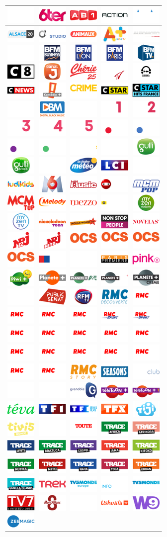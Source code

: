 | ![](https://raw.githubusercontent.com/RevGear/logo/master/Countries/FR/13emeRue.png) | ![](https://raw.githubusercontent.com/RevGear/logo/master/Countries/FR/6ter.png) | ![](https://raw.githubusercontent.com/RevGear/logo/master/Countries/FR/AB1.png) | ![](https://raw.githubusercontent.com/RevGear/logo/master/Countries/FR/Action.png) | ![](https://raw.githubusercontent.com/RevGear/logo/master/Countries/FR/Alaune.png) | 
|:---:|:---:|:---:|:---:|:---:| 
| ![](https://raw.githubusercontent.com/RevGear/logo/master/Countries/FR/Alsace20.png) | ![](https://raw.githubusercontent.com/RevGear/logo/master/Countries/FR/AlticeStudio.png) | ![](https://raw.githubusercontent.com/RevGear/logo/master/Countries/FR/Animaux.png) | ![](https://raw.githubusercontent.com/RevGear/logo/master/Countries/FR/APlus.png) | ![](https://raw.githubusercontent.com/RevGear/logo/master/Countries/FR/Automotolachaine.png) | 
| ![](https://raw.githubusercontent.com/RevGear/logo/master/Countries/FR/BblackAfrica.png) | ![](https://raw.githubusercontent.com/RevGear/logo/master/Countries/FR/BFMBusiness.png) | ![](https://raw.githubusercontent.com/RevGear/logo/master/Countries/FR/BFMLyon.png) | ![](https://raw.githubusercontent.com/RevGear/logo/master/Countries/FR/BFMParis.png) | ![](https://raw.githubusercontent.com/RevGear/logo/master/Countries/FR/BFMTV.png) | 
| ![](https://raw.githubusercontent.com/RevGear/logo/master/Countries/FR/C8.png) | ![](https://raw.githubusercontent.com/RevGear/logo/master/Countries/FR/CanalJ.png) | ![](https://raw.githubusercontent.com/RevGear/logo/master/Countries/FR/Cherie25.png) | ![](https://raw.githubusercontent.com/RevGear/logo/master/Countries/FR/CliqueTV.png) | ![](https://raw.githubusercontent.com/RevGear/logo/master/Countries/FR/ClubbingTV.png) | 
| ![](https://raw.githubusercontent.com/RevGear/logo/master/Countries/FR/CNews.png) | ![](https://raw.githubusercontent.com/RevGear/logo/master/Countries/FR/ComediePlus.png) | ![](https://raw.githubusercontent.com/RevGear/logo/master/Countries/FR/CrimeDistrict.png) | ![](https://raw.githubusercontent.com/RevGear/logo/master/Countries/FR/CStar.png) | ![](https://raw.githubusercontent.com/RevGear/logo/master/Countries/FR/CStarHitsFrance.png) | 
| ![](https://raw.githubusercontent.com/RevGear/logo/master/Countries/FR/Cuisines.png) | ![](https://raw.githubusercontent.com/RevGear/logo/master/Countries/FR/DBM.png) | ![](https://raw.githubusercontent.com/RevGear/logo/master/Countries/FR/Equidia.png) | ![](https://raw.githubusercontent.com/RevGear/logo/master/Countries/FR/Eurosport1.png) | ![](https://raw.githubusercontent.com/RevGear/logo/master/Countries/FR/Eurosport2.png) | 
| ![](https://raw.githubusercontent.com/RevGear/logo/master/Countries/FR/Eurosport3.png) | ![](https://raw.githubusercontent.com/RevGear/logo/master/Countries/FR/Eurosport4.png) | ![](https://raw.githubusercontent.com/RevGear/logo/master/Countries/FR/Eurosport5.png) | ![](https://raw.githubusercontent.com/RevGear/logo/master/Countries/FR/France2.png) | ![](https://raw.githubusercontent.com/RevGear/logo/master/Countries/FR/France3.png) | 
| ![](https://raw.githubusercontent.com/RevGear/logo/master/Countries/FR/France4.png) | ![](https://raw.githubusercontent.com/RevGear/logo/master/Countries/FR/France5.png) | ![](https://raw.githubusercontent.com/RevGear/logo/master/Countries/FR/Franceinfo.png) | ![](https://raw.githubusercontent.com/RevGear/logo/master/Countries/FR/GameOne.png) | ![](https://raw.githubusercontent.com/RevGear/logo/master/Countries/FR/Gulli.png) | 
| ![](https://raw.githubusercontent.com/RevGear/logo/master/Countries/FR/GulliAfrica.png) | ![](https://raw.githubusercontent.com/RevGear/logo/master/Countries/FR/JOne.png) | ![](https://raw.githubusercontent.com/RevGear/logo/master/Countries/FR/LaChaineMeteo.png) | ![](https://raw.githubusercontent.com/RevGear/logo/master/Countries/FR/LCI.png) | ![](https://raw.githubusercontent.com/RevGear/logo/master/Countries/FR/LCP.png) | 
| ![](https://raw.githubusercontent.com/RevGear/logo/master/Countries/FR/Ludikids.png) | ![](https://raw.githubusercontent.com/RevGear/logo/master/Countries/FR/M6.png) | ![](https://raw.githubusercontent.com/RevGear/logo/master/Countries/FR/M6Music.png) | ![](https://raw.githubusercontent.com/RevGear/logo/master/Countries/FR/Mangas.png) | ![](https://raw.githubusercontent.com/RevGear/logo/master/Countries/FR/MCMPop.png) | 
| ![](https://raw.githubusercontent.com/RevGear/logo/master/Countries/FR/MCMTop.png) | ![](https://raw.githubusercontent.com/RevGear/logo/master/Countries/FR/Melody.png) | ![](https://raw.githubusercontent.com/RevGear/logo/master/Countries/FR/Mezzo.png) | ![](https://raw.githubusercontent.com/RevGear/logo/master/Countries/FR/Motorsporttv.png) | ![](https://raw.githubusercontent.com/RevGear/logo/master/Countries/FR/MyZenNature.png) | 
| ![](https://raw.githubusercontent.com/RevGear/logo/master/Countries/FR/MyZenTV.png) | ![](https://raw.githubusercontent.com/RevGear/logo/master/Countries/FR/NickelodeonTeen.png) | ![](https://raw.githubusercontent.com/RevGear/logo/master/Countries/FR/NollywoodTV.png) | ![](https://raw.githubusercontent.com/RevGear/logo/master/Countries/FR/NonStopPeople.png) | ![](https://raw.githubusercontent.com/RevGear/logo/master/Countries/FR/NovelasTV.png) | 
| ![](https://raw.githubusercontent.com/RevGear/logo/master/Countries/FR/NRJ12.png) | ![](https://raw.githubusercontent.com/RevGear/logo/master/Countries/FR/NRJHits.png) | ![](https://raw.githubusercontent.com/RevGear/logo/master/Countries/FR/OCSChoc.png) | ![](https://raw.githubusercontent.com/RevGear/logo/master/Countries/FR/OCSCity.png) | ![](https://raw.githubusercontent.com/RevGear/logo/master/Countries/FR/OCSGeants.png) | 
| ![](https://raw.githubusercontent.com/RevGear/logo/master/Countries/FR/OCSMax.png) | ![](https://raw.githubusercontent.com/RevGear/logo/master/Countries/FR/OLTV.png) | ![](https://raw.githubusercontent.com/RevGear/logo/master/Countries/FR/OlympiaTV.png) | ![](https://raw.githubusercontent.com/RevGear/logo/master/Countries/FR/ParisPremiere.png) | ![](https://raw.githubusercontent.com/RevGear/logo/master/Countries/FR/PinkX.png) | 
| ![](https://raw.githubusercontent.com/RevGear/logo/master/Countries/FR/PiwiPlus.png) | ![](https://raw.githubusercontent.com/RevGear/logo/master/Countries/FR/PlanetePlus.png) | ![](https://raw.githubusercontent.com/RevGear/logo/master/Countries/FR/PlanetePlusAE.png) | ![](https://raw.githubusercontent.com/RevGear/logo/master/Countries/FR/PlanetePlusCI.png) | ![](https://raw.githubusercontent.com/RevGear/logo/master/Countries/FR/PlanetePlusCrime.png) | 
| ![](https://raw.githubusercontent.com/RevGear/logo/master/Countries/FR/PolarPlus.png) | ![](https://raw.githubusercontent.com/RevGear/logo/master/Countries/FR/PublicSenat.png) | ![](https://raw.githubusercontent.com/RevGear/logo/master/Countries/FR/RFMTV.png) | ![](https://raw.githubusercontent.com/RevGear/logo/master/Countries/FR/RMCDecouverte.png) | ![](https://raw.githubusercontent.com/RevGear/logo/master/Countries/FR/RMCSport1.png) | 
| ![](https://raw.githubusercontent.com/RevGear/logo/master/Countries/FR/RMCSport2.png) | ![](https://raw.githubusercontent.com/RevGear/logo/master/Countries/FR/RMCSport3.png) | ![](https://raw.githubusercontent.com/RevGear/logo/master/Countries/FR/RMCSport4.png) | ![](https://raw.githubusercontent.com/RevGear/logo/master/Countries/FR/RMCSportAccess1.png) | ![](https://raw.githubusercontent.com/RevGear/logo/master/Countries/FR/RMCSportAccess2.png) | 
| ![](https://raw.githubusercontent.com/RevGear/logo/master/Countries/FR/RMCSportLive10.png) | ![](https://raw.githubusercontent.com/RevGear/logo/master/Countries/FR/RMCSportLive11.png) | ![](https://raw.githubusercontent.com/RevGear/logo/master/Countries/FR/RMCSportLive12.png) | ![](https://raw.githubusercontent.com/RevGear/logo/master/Countries/FR/RMCSportLive13.png) | ![](https://raw.githubusercontent.com/RevGear/logo/master/Countries/FR/RMCSportLive14.png) | 
| ![](https://raw.githubusercontent.com/RevGear/logo/master/Countries/FR/RMCSportLive15.png) | ![](https://raw.githubusercontent.com/RevGear/logo/master/Countries/FR/RMCSportLive16.png) | ![](https://raw.githubusercontent.com/RevGear/logo/master/Countries/FR/RMCSportLive5.png) | ![](https://raw.githubusercontent.com/RevGear/logo/master/Countries/FR/RMCSportLive6.png) | ![](https://raw.githubusercontent.com/RevGear/logo/master/Countries/FR/RMCSportLive7.png) | 
| ![](https://raw.githubusercontent.com/RevGear/logo/master/Countries/FR/RMCSportLive8.png) | ![](https://raw.githubusercontent.com/RevGear/logo/master/Countries/FR/RMCSportLive9.png) | ![](https://raw.githubusercontent.com/RevGear/logo/master/Countries/FR/RMCStory.png) | ![](https://raw.githubusercontent.com/RevGear/logo/master/Countries/FR/Seasons.png) | ![](https://raw.githubusercontent.com/RevGear/logo/master/Countries/FR/SerieClub.png) | 
| ![](https://raw.githubusercontent.com/RevGear/logo/master/Countries/FR/SportenFrance.png) | ![](https://raw.githubusercontent.com/RevGear/logo/master/Countries/FR/TCMCinema.png) | ![](https://raw.githubusercontent.com/RevGear/logo/master/Countries/FR/TeleGrenoble.png) | ![](https://raw.githubusercontent.com/RevGear/logo/master/Countries/FR/TeletoonPlus.png) | ![](https://raw.githubusercontent.com/RevGear/logo/master/Countries/FR/TeletoonPlus1.png) | 
| ![](https://raw.githubusercontent.com/RevGear/logo/master/Countries/FR/Teva.png) | ![](https://raw.githubusercontent.com/RevGear/logo/master/Countries/FR/TF1.png) | ![](https://raw.githubusercontent.com/RevGear/logo/master/Countries/FR/TF1SeriesFilms.png) | ![](https://raw.githubusercontent.com/RevGear/logo/master/Countries/FR/TFX.png) | ![](https://raw.githubusercontent.com/RevGear/logo/master/Countries/FR/Tiji.png) | 
| ![](https://raw.githubusercontent.com/RevGear/logo/master/Countries/FR/TiVi5Monde.png) | ![](https://raw.githubusercontent.com/RevGear/logo/master/Countries/FR/TMC.png) | ![](https://raw.githubusercontent.com/RevGear/logo/master/Countries/FR/ToutelHistoire.png) | ![](https://raw.githubusercontent.com/RevGear/logo/master/Countries/FR/TraceAfrica.png) | ![](https://raw.githubusercontent.com/RevGear/logo/master/Countries/FR/TraceAfrikora.png) | 
| ![](https://raw.githubusercontent.com/RevGear/logo/master/Countries/FR/TraceAyiti.png) | ![](https://raw.githubusercontent.com/RevGear/logo/master/Countries/FR/TraceBrazuca.png) | ![](https://raw.githubusercontent.com/RevGear/logo/master/Countries/FR/TraceGospel.png) | ![](https://raw.githubusercontent.com/RevGear/logo/master/Countries/FR/TraceJama.png) | ![](https://raw.githubusercontent.com/RevGear/logo/master/Countries/FR/TraceKitoko.png) | 
| ![](https://raw.githubusercontent.com/RevGear/logo/master/Countries/FR/TraceMuzika.png) | ![](https://raw.githubusercontent.com/RevGear/logo/master/Countries/FR/TraceMziki.png) | ![](https://raw.githubusercontent.com/RevGear/logo/master/Countries/FR/TraceNaija.png) | ![](https://raw.githubusercontent.com/RevGear/logo/master/Countries/FR/TraceToca.png) | ![](https://raw.githubusercontent.com/RevGear/logo/master/Countries/FR/TraceUrban.png) | 
| ![](https://raw.githubusercontent.com/RevGear/logo/master/Countries/FR/TraceVanillaIslands.png) | ![](https://raw.githubusercontent.com/RevGear/logo/master/Countries/FR/Trek.png) | ![](https://raw.githubusercontent.com/RevGear/logo/master/Countries/FR/TV5MondeEurope.png) | ![](https://raw.githubusercontent.com/RevGear/logo/master/Countries/FR/TV5MondeInfo.png) | ![](https://raw.githubusercontent.com/RevGear/logo/master/Countries/FR/TV5MondeMaghrebOrient.png) | 
| ![](https://raw.githubusercontent.com/RevGear/logo/master/Countries/FR/TV7Bordeaux.png) | ![](https://raw.githubusercontent.com/RevGear/logo/master/Countries/FR/TV8MontBlanc.png) | ![](https://raw.githubusercontent.com/RevGear/logo/master/Countries/FR/TVBreizh.png) | ![](https://raw.githubusercontent.com/RevGear/logo/master/Countries/FR/UshuaiaTV.png) | ![](https://raw.githubusercontent.com/RevGear/logo/master/Countries/FR/W9.png) | 
| ![](https://raw.githubusercontent.com/RevGear/logo/master/Countries/FR/ZeeMagic.png)  | 
